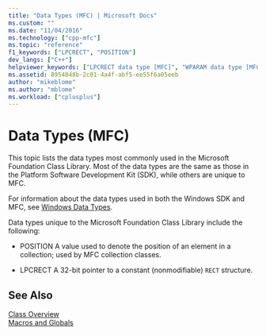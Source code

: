 ```yaml
---
title: "Data Types (MFC) | Microsoft Docs"
ms.custom: ""
ms.date: "11/04/2016"
ms.technology: ["cpp-mfc"]
ms.topic: "reference"
f1_keywords: ["LPCRECT", "POSITION"]
dev_langs: ["C++"]
helpviewer_keywords: ["LPCRECT data type [MFC]", "WPARAM data type [MFC]", "data types [MFC], MFC", "LRESULT [MFC]", "POSITION data type [MFC]", "UINT [MFC]", "LPVOID data type [MFC]", "COLORREF [MFC]", "LPCTSTR [MFC]", "LPSTR [MFC]", "DWORD operator [MFC]", "WORD data type [MFC]", "LPTSTR [MFC]", "BYTE data type (Windows)", "Long data type [MFC], Windows types", "Boolean data type [MFC], supported data types", "LPARAM data type [MFC]", "LPCSTR [MFC]"]
ms.assetid: 8954848b-2c01-4a4f-abf5-ee55f6a05eeb
author: "mikeblome"
ms.author: "mblome"
ms.workload: ["cplusplus"]
---
```

# Data Types (MFC)
This topic lists the data types most commonly used in the Microsoft Foundation Class Library. Most of the data types are the same as those in the Platform Software Development Kit (SDK), while others are unique to MFC.  
  
 For information about the data types used in both the             Windows SDK and MFC, see             [Windows Data Types](/windows/desktop/WinProg/windows-data-types).  
  
 Data types unique to the Microsoft Foundation Class Library include the following:  
  
-   POSITION A value used to denote the position of an element in a collection; used by MFC collection classes.  
  
-   LPCRECT A 32-bit pointer to a constant (nonmodifiable)                     `RECT` structure.  
  
## See Also  
 [Class Overview](../../mfc/class-library-overview.md)   
 [Macros and Globals](../../mfc/reference/mfc-macros-and-globals.md)
